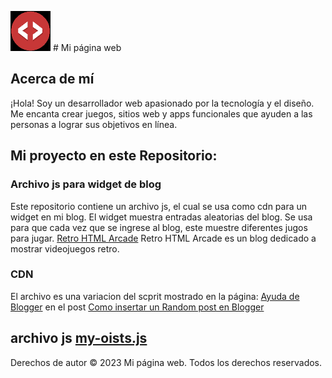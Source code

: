 ![Logo de la página](assets/favicon.png) # Mi página web

## Acerca de mí

¡Hola! Soy un desarrollador web apasionado por la tecnología y el diseño. Me encanta crear juegos, sitios web y apps funcionales que ayuden a las personas a lograr sus objetivos en línea.

## Mi proyecto en este Repositorio:

### Archivo js para widget de blog

Este repositorio contiene un archivo js, el cual se usa como cdn para un widget en mi blog. El widget muestra entradas aleatorias del blog. Se usa para que cada vez que se ingrese al blog, este muestre diferentes jugos para jugar. [Retro HTML Arcade](https://retrohtmlarcade.blogspot.com/)  Retro HTML Arcade es un blog dedicado a mostrar videojuegos retro.


### CDN

El archivo es una variacion del scprit mostrado en la página: [Ayuda de Blogger](www.ayudadeblogger.com) en el post [Como insertar un Random post en Blogger](https://www.ayudadeblogger.com/2014/11/como-insertar-un-random-post-en-blogger.html)

archivo js [my-oists.js](my-post.js)
---

Derechos de autor © 2023 Mi página web. Todos los derechos reservados.

